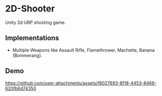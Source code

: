 # 2D-Shooter
Unity 2d URP shooting game.

## Implementations
- Multiple Weapons like Assault Rifle, Flamethrower, Machette, Banana (Bommerang).

## Demo
https://github.com/user-attachments/assets/f8027693-8f18-4453-8468-620fb6d74350

